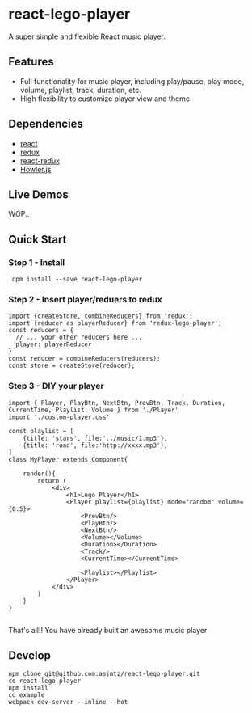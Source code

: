 # react-lego-player

A super simple and flexible React music player.


## Features

- Full functionality for music player, including play/pause, play mode, volume, playlist, track, duration, etc.
- High flexibility to customize player view and theme


## Dependencies

- [react](https://github.com/facebook/react)
- [redux](https://github.com/reactjs/redux)
- [react-redux](https://github.com/reactjs/react-redux)
- [Howler.js](https://github.com/goldfire/howler.js)

## Live Demos

WOP..

## Quick Start


### Step 1 - Install

```
 npm install --save react-lego-player
```

### Step 2 - Insert player/reduers to redux

```
import {createStore, combineReducers} from 'redux';
import {reducer as playerReducer} from 'redux-lego-player';
const reducers = {
  // ... your other reducers here ...
  player: playerReducer     
}
const reducer = combineReducers(reducers);
const store = createStore(reducer);

```

### Step 3 - DIY your player

```
import { Player, PlayBtn, NextBtn, PrevBtn, Track, Duration, CurrentTime, Playlist, Volume } from './Player'
import './custom-player.css'

const playlist = [
	{title: 'stars', file:'../music/1.mp3'},
	{title: 'road', file:'http://xxxx.mp3'},
]
class MyPlayer extends Component{
	
	render(){
		return (
			<div>
				<h1>Lego Player</h1>
				<Player playlist={playlist} mode="random" volume={0.5}>
					<PrevBtn/>
					<PlayBtn/>
					<NextBtn/>
					<Volume></Volume>
					<Duration></Duration>
					<Track/>
					<CurrentTime></CurrentTime>

					<Playlist></Playlist>
				</Player>	
			</div>
		)
	}
}


```
That's all!! You have already built an awesome music player

## Develop

```
npm clone git@github.com:asjmtz/react-lego-player.git
cd react-lego-player
npm install
cd example
webpack-dev-server --inline --hot
```

